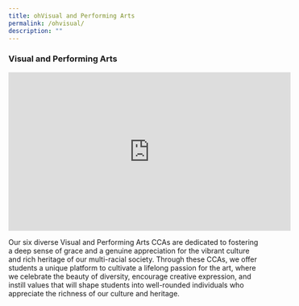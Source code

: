 ```yaml
---
title: ohVisual and Performing Arts
permalink: /ohvisual/
description: ""
---
```

### Visual and Performing Arts
<iframe allowfullscreen="" allow="accelerometer; autoplay; clipboard-write; encrypted-media; gyroscope; picture-in-picture; web-share" frameborder="0" title="YouTube video player" src="https://www.youtube.com/embed/xzSm9TFTrEw?si=6k45AEg8EYaHTW1A" height="315" width="560"></iframe>

Our six diverse Visual and Performing Arts CCAs are dedicated to fostering a deep sense of grace and a genuine appreciation for the vibrant culture and rich heritage of our multi-racial society. Through these CCAs, we offer students a unique platform to cultivate a lifelong passion for the art, where we celebrate the beauty of diversity, encourage creative expression, and instill values that will shape students into well-rounded individuals who appreciate the richness of our culture and heritage.

